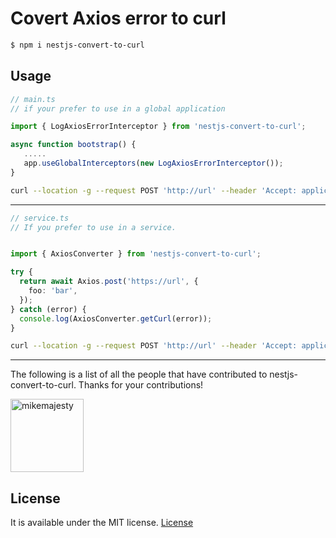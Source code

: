 # Covert Axios error to curl

```bash
$ npm i nestjs-convert-to-curl
```

## Usage

<!-- Global -->

```ts
// main.ts
// if your prefer to use in a global application

import { LogAxiosErrorInterceptor } from 'nestjs-convert-to-curl';

async function bootstrap() {
   .....
   app.useGlobalInterceptors(new LogAxiosErrorInterceptor());
}

```

```bash
curl --location -g --request POST 'http://url' --header 'Accept: application/json, text/plain, */*' --header 'Content-Type: application/json' --header 'User-Agent: axios/0.26.0' --header 'Content-Length: 13'  --data-raw '{"foo":"bar"}'
```

---

<!-- method -->

```ts
// service.ts
// If you prefer to use in a service.


import { AxiosConverter } from 'nestjs-convert-to-curl';

try {
  return await Axios.post('https://url', {
    foo: 'bar',
  });
} catch (error) {
  console.log(AxiosConverter.getCurl(error));
}

```


```bash
curl --location -g --request POST 'http://url' --header 'Accept: application/json, text/plain, */*' --header 'Content-Type: application/json' --header 'User-Agent: axios/0.26.0' --header 'Content-Length: 13'  --data-raw '{"foo":"bar"}'
```

---

The following is a list of all the people that have contributed to nestjs-convert-to-curl. Thanks for your contributions!

[<img alt="mikemajesty" src="https://avatars1.githubusercontent.com/u/11630212?s=460&v=4&s=117" width="117">](https://github.com/mikemajesty)

## License

It is available under the MIT license.
[License](https://opensource.org/licenses/mit-license.php)
